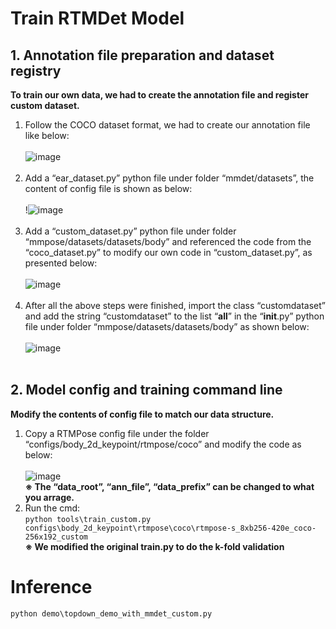 # Train RTMDet Model
## 1. Annotation file preparation and dataset registry
**To train our own data, we had to create the annotation file and register custom dataset.** <br>
1. Follow the COCO dataset format, we had to create our annotation file like below:<br>
  <br>![image](https://github.com/kdavidlp123/Thesis/assets/69571884/9d4874f5-eced-419d-ba1b-2207b8cd8e82)<br><br>
2. Add a “ear_dataset.py” python file under folder “mmdet/datasets”, the content of config file is shown as below:<br>
  <br>!![image](https://github.com/kdavidlp123/Thesis/assets/69571884/a60e8758-f837-4d40-852b-ff8b801105fd)<br><br>
3. Add a “custom_dataset.py” python file under folder “mmpose/datasets/datasets/body” and referenced the code from the “coco_dataset.py” to modify our own code in “custom_dataset.py”, as presented below:<br>
  <br>![image](https://github.com/kdavidlp123/Thesis/assets/69571884/5a3bf913-c47a-4b13-9a75-8d07b4fee4f8)<br><br>
4. After all the above steps were finished, import the class “customdataset” and add the string “customdataset” to the list “__all__” in the “__init__.py” python file under folder “mmpose/datasets/datasets/body” as shown below:<br>
  <br>![image](https://github.com/kdavidlp123/Thesis/assets/69571884/773e6899-5bb9-41d3-9bee-e549004a081a)<br><br>
## 2. Model config and training command line
**Modify the contents of config file to match our data structure.**
1. Copy a RTMPose config file under the folder “configs/body_2d_keypoint/rtmpose/coco” and modify the code as below:<br>
   <br>![image](https://github.com/kdavidlp123/Thesis/assets/69571884/47c2d224-0726-4087-85a3-2800c11d17c7)<br>
   **※ The “data_root”, “ann_file”, “data_prefix” can be changed to what you arrage.**
2. Run the cmd:<br>
   ```python tools\train_custom.py configs\body_2d_keypoint\rtmpose\coco\rtmpose-s_8xb256-420e_coco-256x192_custom ```<br>
   **※ We modified the original train.py to do the k-fold validation** <br>
# Inference
   ```python demo\topdown_demo_with_mmdet_custom.py```<br>

